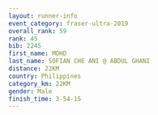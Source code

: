 ```yaml
---
layout: runner-info 
event_category: fraser-ultra-2019 
overall_rank: 59
rank: 45
bib: 2245
first_name: MOHD
last_name: SOFIAN CHE ANI @ ABDUL GHANI
distance: 22KM
country: Philippines
category_km: 22KM
gender: Male
finish_time: 3-54-15
---
```

